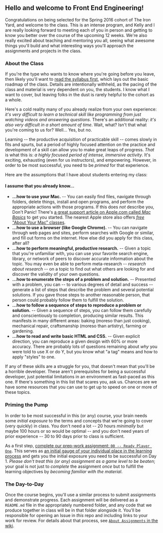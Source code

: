 ## Hello and welcome to Front End Engineering!

Congratulations on being selected for the Spring 2016 cohort of The Iron Yard, and welcome to the class. This is an intense program, and Kelly and I are really looking forward to meeting each of you in person and getting to know you better over the course of the upcoming 12 weeks. We're also really excited about teaching and mentoring you all, seeing what awesome things you'll build and what interesting ways you'll approach the assignments and projects in the class.

### About the Class

If you're the type who wants to know where you're going before you leave, then likely you'll want to [read the syllabus first](../wiki/Home), which lays out the basic roadmap of the class. Details are intentionally withheld, as the pacing of the class and material is very dependent on you, the students. I know what I want to cover, but leaving folks in the dust is rarely helpful to the cohort as a whole.

Here's a cold reality many of you already realize from your own experience: _it's very difficult to learn a technical skill like programming from just watching videos and answering questions_. There's an additional reality: _it's also very difficult in a short amount of time_. Wait, what? Isn't that what you're coming to us for? Well... Yes, but no.

Learning -- the productive acquisition of practicable skill -- comes slowly in fits and spurts, but a period of highly focused attention on the practice and development of a skill can allow you to make great leaps of progress. _That_ is what this is: _a highly focused period of intense, immersive activity_. It's exciting, exhausting (even for us instructors), and empowering. However, in order to be most successful, you need to be _primed_ for that experience.

Here are the assumptions that I have about students entering my class:

#### I assume that you already know...

* **...how to use your Mac.** -- You can easily find files, navigate through folders, delete things, install and open programs, and perform the appropriate actions with those programs. If this does _not_ describe you, Don't Panic! There's [a great support article on Apple.com called _Mac Basics_](https://www.apple.com/support/macbasics/) to get you started. The nearest Apple store also offers [_free_ "About Your Mac" classes](https://www.apple.com/retail/learn/).
* **...how to use a browser (like Google Chrome).** -- You can navigate through web pages and sites, perform searches with Google or similar, and fill out forms on the internet. How else did you apply for this class, after all?
* **...how to perform meaningful, productive research.** -- Given a topic that you're unfamiliar with, you can use your favorite search engine, library, or network of peers to discover accurate information about the topic. You may even be able to perform meta-research -- _research about research_ -- on a topic to find out what others are looking for and discover the validity of your own questions.
* **...how to enumerate the steps of a problem and solution.** -- Presented with a problem, you can -- to various degrees of detail and success -- generate a list of steps that describe the problem and several potential solutions. If you gave those steps to another reasonable person, that person could probably follow them to fulfill the solution.
* **...how to follow a sequence of steps to reproduce a problem or solution.** -- Given a sequence of steps, you can follow them carefully and conscientiously to completion, producing similar results. This manifests in many different areas: baking (moreso than just cooking), mechanical repair, craftsmanship (moreso than artistry), farming or gardening.
* **...how to read and write basic HTML and CSS.** -- Given explicit direction, you can reproduce a given design with 60% or more accuracy. There are probably lots of questions remaining about _why_ you were told to use X or do Y, but you know what "a tag" means and how to apply "styles" to one.

If any of these skills are a struggle for you, that doesn't mean that you'll be a horrible developer. These aren't prerequisites for being a successful developer, just potential limitations in an environment as fast-paced as this one. If there's something in this list that scares you, ask us. Chances are we have some resources that you can use to get up to speed on one or more of these topics.

### Priming the Pump

In order to be most successful in this (or any) course, your brain needs some _initial exposure_ to the terms and concepts that we're going to cover (very quickly) in class. You don't need a lot -- 20 hours _minimally_ but maybe 100 hours or so would be optimal -- and you don't need years of prior experience -- 30 to 90 days prior to class is sufficient.

As a first step, [complete our prep-work assignment: `00 -- Ready Player One`](https://github.com/TIY-Durham/2016-SPRING-FEE/blob/master/00--Ready-Player-One). This serves as [an initial gauge of your individual place in the learning process](https://en.wikipedia.org/wiki/Formative_assessment) and gets you the initial exposure you need to be successful on Day 1. _Please don't treat this (or any) assignment as a game level to be beaten_; your goal is not just to _complete_ the assignment _once_ but to fulfill the learning objectives by _becoming familiar with the material_.

### The Day-to-Day

Once the course begins, you'll use a similar process to submit assignments and demonstrate progress. Each assignment will be delivered as a `README.md` file in the appropriately numbered folder, and any code that we produce together in class will be in that folder alongside it. You'll be responsible for opening an Issue in _this_ repo and including links to your work for review. For details about that process, see [`About Assignments` in the wiki](../wiki/About-Assignments).
